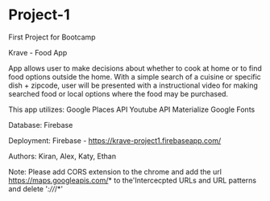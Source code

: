# Project-1
First Project for Bootcamp

Krave - Food App

App allows user to make decisions about whether to cook at home or to find food options outside the home. With a simple search of a cuisine or specific dish + zipcode, user will be presented with a instructional video for making searched food or local options where the food may be purchased.

This app utilizes:
Google Places API
Youtube API
Materialize
Google Fonts

Database: Firebase

Deployment: Firebase - https://krave-project1.firebaseapp.com/

Authors: Kiran, Alex, Katy, Ethan 

Note: Please add CORS extension to the chrome and add the url https://maps.googleapis.com/* to the'Intercecpted URLs and URL patterns and delete '*://*/*'

